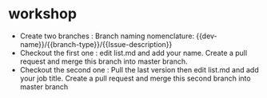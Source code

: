 # workshop

- Create two branches : Branch naming nomenclature: {{dev-name}}/{{branch-type}}/{{Issue-description}}
- Checkout the first one : edit list.md and add your name. Create a pull request and merge this branch into master branch.
- Checkout the second one : Pull the last version then edit list.md and add your job title. Create a pull request and merge this second branch into master branch